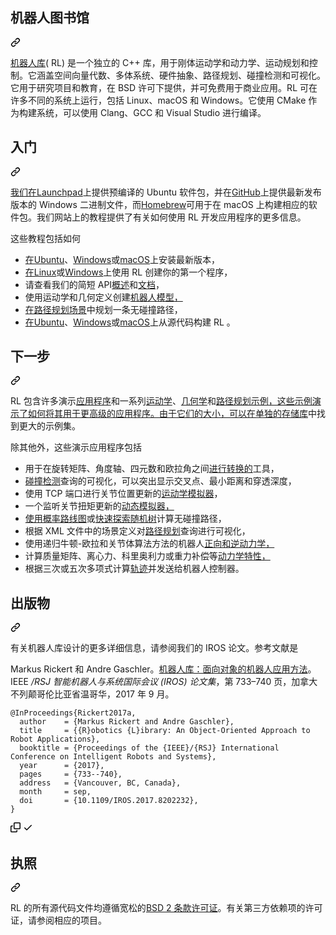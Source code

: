 <div class="Box-sc-g0xbh4-0 bJMeLZ js-snippet-clipboard-copy-unpositioned" data-hpc="true"><article class="markdown-body entry-content container-lg" itemprop="text"><div class="markdown-heading" dir="auto"><h1 tabindex="-1" class="heading-element" dir="auto"><font style="vertical-align: inherit;"><font style="vertical-align: inherit;">机器人图书馆</font></font></h1><a id="user-content-robotics-library" class="anchor" aria-label="永久链接：机器人图书馆" href="#robotics-library"><svg class="octicon octicon-link" viewBox="0 0 16 16" version="1.1" width="16" height="16" aria-hidden="true"><path d="m7.775 3.275 1.25-1.25a3.5 3.5 0 1 1 4.95 4.95l-2.5 2.5a3.5 3.5 0 0 1-4.95 0 .751.751 0 0 1 .018-1.042.751.751 0 0 1 1.042-.018 1.998 1.998 0 0 0 2.83 0l2.5-2.5a2.002 2.002 0 0 0-2.83-2.83l-1.25 1.25a.751.751 0 0 1-1.042-.018.751.751 0 0 1-.018-1.042Zm-4.69 9.64a1.998 1.998 0 0 0 2.83 0l1.25-1.25a.751.751 0 0 1 1.042.018.751.751 0 0 1 .018 1.042l-1.25 1.25a3.5 3.5 0 1 1-4.95-4.95l2.5-2.5a3.5 3.5 0 0 1 4.95 0 .751.751 0 0 1-.018 1.042.751.751 0 0 1-1.042.018 1.998 1.998 0 0 0-2.83 0l-2.5 2.5a1.998 1.998 0 0 0 0 2.83Z"></path></svg></a></div>
<p dir="auto"><font style="vertical-align: inherit;"></font><a href="https://www.roboticslibrary.org/" rel="nofollow"><font style="vertical-align: inherit;"><font style="vertical-align: inherit;">机器人库</font></font></a><font style="vertical-align: inherit;"><font style="vertical-align: inherit;">( </font><font style="vertical-align: inherit;">RL) 是一个独立的 C++ 库，用于刚体运动学和动力学、运动规划和控制。它涵盖空间向量代数、多体系统、硬件抽象、路径规划、碰撞检测和可视化。它用于研究项目和教育，在 BSD 许可下提供，并可免费用于商业应用。RL 可在许多不同的系统上运行，包括 Linux、macOS 和 Windows。它使用 CMake 作为构建系统，可以使用 Clang、GCC 和 Visual Studio 进行编译。</font></font></p>
<div class="markdown-heading" dir="auto"><h2 tabindex="-1" class="heading-element" dir="auto"><font style="vertical-align: inherit;"><font style="vertical-align: inherit;">入门</font></font></h2><a id="user-content-getting-started" class="anchor" aria-label="永久链接：入门" href="#getting-started"><svg class="octicon octicon-link" viewBox="0 0 16 16" version="1.1" width="16" height="16" aria-hidden="true"><path d="m7.775 3.275 1.25-1.25a3.5 3.5 0 1 1 4.95 4.95l-2.5 2.5a3.5 3.5 0 0 1-4.95 0 .751.751 0 0 1 .018-1.042.751.751 0 0 1 1.042-.018 1.998 1.998 0 0 0 2.83 0l2.5-2.5a2.002 2.002 0 0 0-2.83-2.83l-1.25 1.25a.751.751 0 0 1-1.042-.018.751.751 0 0 1-.018-1.042Zm-4.69 9.64a1.998 1.998 0 0 0 2.83 0l1.25-1.25a.751.751 0 0 1 1.042.018.751.751 0 0 1 .018 1.042l-1.25 1.25a3.5 3.5 0 1 1-4.95-4.95l2.5-2.5a3.5 3.5 0 0 1 4.95 0 .751.751 0 0 1-.018 1.042.751.751 0 0 1-1.042.018 1.998 1.998 0 0 0-2.83 0l-2.5 2.5a1.998 1.998 0 0 0 0 2.83Z"></path></svg></a></div>
<p dir="auto"><font style="vertical-align: inherit;"></font><a href="https://launchpad.net/~roblib/+archive/ubuntu/ppa" rel="nofollow"><font style="vertical-align: inherit;"><font style="vertical-align: inherit;">我们在Launchpad</font></font></a><font style="vertical-align: inherit;"><font style="vertical-align: inherit;">上提供预编译的 Ubuntu 软件包</font><font style="vertical-align: inherit;">，并在</font></font><a href="https://github.com/roboticslibrary/rl/releases"><font style="vertical-align: inherit;"><font style="vertical-align: inherit;">GitHub</font></font></a><font style="vertical-align: inherit;"><font style="vertical-align: inherit;">上提供最新发布版本的 Windows 二进制文件，而</font></font><a href="https://brew.sh/" rel="nofollow"><font style="vertical-align: inherit;"><font style="vertical-align: inherit;">Homebrew</font></font></a><font style="vertical-align: inherit;"><font style="vertical-align: inherit;">可用于在 macOS 上构建相应的软件包。我们网站上的教程提供了有关如何使用 RL 开发应用程序的更多信息。</font></font></p>
<p dir="auto"><font style="vertical-align: inherit;"><font style="vertical-align: inherit;">这些教程包括如何</font></font></p>
<ul dir="auto">
<li><font style="vertical-align: inherit;"></font><a href="https://www.roboticslibrary.org/tutorials/install-ubuntu" rel="nofollow"><font style="vertical-align: inherit;"><font style="vertical-align: inherit;">在Ubuntu</font></font></a><font style="vertical-align: inherit;"><font style="vertical-align: inherit;">、</font></font><a href="https://www.roboticslibrary.org/tutorials/install-windows" rel="nofollow"><font style="vertical-align: inherit;"><font style="vertical-align: inherit;">Windows</font></font></a><font style="vertical-align: inherit;"><font style="vertical-align: inherit;">或</font></font><a href="https://www.roboticslibrary.org/tutorials/install-macos" rel="nofollow"><font style="vertical-align: inherit;"><font style="vertical-align: inherit;">macOS</font></font></a><font style="vertical-align: inherit;"><font style="vertical-align: inherit;">上安装最新版本</font><font style="vertical-align: inherit;">，</font></font></li>
<li><font style="vertical-align: inherit;"></font><a href="https://www.roboticslibrary.org/tutorials/first-steps-linux" rel="nofollow"><font style="vertical-align: inherit;"><font style="vertical-align: inherit;">在Linux</font></font></a><font style="vertical-align: inherit;"><font style="vertical-align: inherit;">或</font></font><a href="https://www.roboticslibrary.org/tutorials/first-steps-windows" rel="nofollow"><font style="vertical-align: inherit;"><font style="vertical-align: inherit;">Windows</font></font></a><font style="vertical-align: inherit;"><font style="vertical-align: inherit;">上使用 RL 创建你的第一个程序</font><font style="vertical-align: inherit;">，</font></font></li>
<li><font style="vertical-align: inherit;"><font style="vertical-align: inherit;">请查看我们的简短 API</font></font><a href="https://www.roboticslibrary.org/api" rel="nofollow"><font style="vertical-align: inherit;"><font style="vertical-align: inherit;">概述</font></font></a><font style="vertical-align: inherit;"><font style="vertical-align: inherit;">和</font></font><a href="http://doc.roboticslibrary.org/" rel="nofollow"><font style="vertical-align: inherit;"><font style="vertical-align: inherit;">文档</font></font></a><font style="vertical-align: inherit;"><font style="vertical-align: inherit;">，</font></font></li>
<li><font style="vertical-align: inherit;"><font style="vertical-align: inherit;">使用运动学和几何定义</font><font style="vertical-align: inherit;">创建</font></font><a href="https://www.roboticslibrary.org/tutorials/create-a-robot-model" rel="nofollow"><font style="vertical-align: inherit;"><font style="vertical-align: inherit;">机器人模型，</font></font></a><font style="vertical-align: inherit;"></font></li>
<li><font style="vertical-align: inherit;"></font><a href="https://www.roboticslibrary.org/tutorials/specify-a-path-planning-scenario" rel="nofollow"><font style="vertical-align: inherit;"><font style="vertical-align: inherit;">在路径规划场景</font></font></a><font style="vertical-align: inherit;"><font style="vertical-align: inherit;">中规划一条无碰撞路径</font><font style="vertical-align: inherit;">，</font></font></li>
<li><font style="vertical-align: inherit;"></font><a href="https://www.roboticslibrary.org/tutorials/build-ubuntu" rel="nofollow"><font style="vertical-align: inherit;"><font style="vertical-align: inherit;">在Ubuntu</font></font></a><font style="vertical-align: inherit;"><font style="vertical-align: inherit;">、</font></font><a href="https://www.roboticslibrary.org/tutorials/build-windows" rel="nofollow"><font style="vertical-align: inherit;"><font style="vertical-align: inherit;">Windows</font></font></a><font style="vertical-align: inherit;"><font style="vertical-align: inherit;">或</font></font><a href="https://www.roboticslibrary.org/tutorials/build-macos" rel="nofollow"><font style="vertical-align: inherit;"><font style="vertical-align: inherit;">macOS</font></font></a><font style="vertical-align: inherit;"><font style="vertical-align: inherit;">上从源代码构建 RL </font><font style="vertical-align: inherit;">。</font></font></li>
</ul>
<div class="markdown-heading" dir="auto"><h2 tabindex="-1" class="heading-element" dir="auto"><font style="vertical-align: inherit;"><font style="vertical-align: inherit;">下一步</font></font></h2><a id="user-content-next-steps" class="anchor" aria-label="永久链接：后续步骤" href="#next-steps"><svg class="octicon octicon-link" viewBox="0 0 16 16" version="1.1" width="16" height="16" aria-hidden="true"><path d="m7.775 3.275 1.25-1.25a3.5 3.5 0 1 1 4.95 4.95l-2.5 2.5a3.5 3.5 0 0 1-4.95 0 .751.751 0 0 1 .018-1.042.751.751 0 0 1 1.042-.018 1.998 1.998 0 0 0 2.83 0l2.5-2.5a2.002 2.002 0 0 0-2.83-2.83l-1.25 1.25a.751.751 0 0 1-1.042-.018.751.751 0 0 1-.018-1.042Zm-4.69 9.64a1.998 1.998 0 0 0 2.83 0l1.25-1.25a.751.751 0 0 1 1.042.018.751.751 0 0 1 .018 1.042l-1.25 1.25a3.5 3.5 0 1 1-4.95-4.95l2.5-2.5a3.5 3.5 0 0 1 4.95 0 .751.751 0 0 1-.018 1.042.751.751 0 0 1-1.042.018 1.998 1.998 0 0 0-2.83 0l-2.5 2.5a1.998 1.998 0 0 0 0 2.83Z"></path></svg></a></div>
<p dir="auto"><font style="vertical-align: inherit;"><font style="vertical-align: inherit;">RL 包含许多演示</font></font><a href="/roboticslibrary/rl/blob/master/demos"><font style="vertical-align: inherit;"><font style="vertical-align: inherit;">应用程序</font></font></a><font style="vertical-align: inherit;"><font style="vertical-align: inherit;">和一系列</font></font><a href="/roboticslibrary/rl/blob/master/examples/rlmdl"><font style="vertical-align: inherit;"><font style="vertical-align: inherit;">运动学</font></font></a><font style="vertical-align: inherit;"><font style="vertical-align: inherit;">、</font></font><a href="/roboticslibrary/rl/blob/master/examples/rlsg"><font style="vertical-align: inherit;"><font style="vertical-align: inherit;">几何学</font></font></a><font style="vertical-align: inherit;"><font style="vertical-align: inherit;">和</font></font><a href="/roboticslibrary/rl/blob/master/examples/rlplan"><font style="vertical-align: inherit;"><font style="vertical-align: inherit;">路径规划示例，这些示例演示了如何将其用于更高级的应用程序。由于它们的大小，可以在</font></font></a><font style="vertical-align: inherit;"></font><a href="https://github.com/roboticslibrary/rl-examples"><font style="vertical-align: inherit;"><font style="vertical-align: inherit;">单独的存储库</font></font></a><font style="vertical-align: inherit;"><font style="vertical-align: inherit;">中找到更大的示例集</font><font style="vertical-align: inherit;">。</font></font></p>
<p dir="auto"><font style="vertical-align: inherit;"><font style="vertical-align: inherit;">除其他外，这些演示应用程序包括</font></font></p>
<ul dir="auto">
<li><font style="vertical-align: inherit;"><font style="vertical-align: inherit;">用于在旋转矩阵、角度轴、四元数和欧拉角之间</font></font><a href="/roboticslibrary/rl/blob/master/demos/rlRotationConverterDemo"><font style="vertical-align: inherit;"><font style="vertical-align: inherit;">进行转换的</font></font></a><font style="vertical-align: inherit;"><font style="vertical-align: inherit;">工具，</font></font></li>
<li><font style="vertical-align: inherit;"></font><a href="/roboticslibrary/rl/blob/master/demos/rlCollisionDemo"><font style="vertical-align: inherit;"><font style="vertical-align: inherit;">碰撞检测</font></font></a><font style="vertical-align: inherit;"><font style="vertical-align: inherit;">查询的可视化</font><font style="vertical-align: inherit;">，可以突出显示交叉点、最小距离和穿透深度，</font></font></li>
<li><font style="vertical-align: inherit;"><font style="vertical-align: inherit;">使用 TCP 端口进行关节位置更新的</font></font><a href="/roboticslibrary/rl/blob/master/demos/rlCoachMdl"><font style="vertical-align: inherit;"><font style="vertical-align: inherit;">运动学模拟器</font></font></a><font style="vertical-align: inherit;"><font style="vertical-align: inherit;">，</font></font></li>
<li><font style="vertical-align: inherit;"><font style="vertical-align: inherit;">一个</font><font style="vertical-align: inherit;">监听关节扭矩更新的</font></font><a href="/roboticslibrary/rl/blob/master/demos/rlSimulator"><font style="vertical-align: inherit;"><font style="vertical-align: inherit;">动态模拟器，</font></font></a><font style="vertical-align: inherit;"></font></li>
<li><font style="vertical-align: inherit;"></font><a href="/roboticslibrary/rl/blob/master/demos/rlPrmDemo"><font style="vertical-align: inherit;"><font style="vertical-align: inherit;">使用概率路线图</font></font></a><font style="vertical-align: inherit;"><font style="vertical-align: inherit;">或</font></font><a href="/roboticslibrary/rl/blob/master/demos/rlRrtDemo"><font style="vertical-align: inherit;"><font style="vertical-align: inherit;">快速探索随机树</font></font></a><font style="vertical-align: inherit;"><font style="vertical-align: inherit;">计算无碰撞路径</font><font style="vertical-align: inherit;">，</font></font></li>
<li><font style="vertical-align: inherit;"><font style="vertical-align: inherit;">根据 XML 文件中的场景定义对</font></font><a href="/roboticslibrary/rl/blob/master/demos/rlPlanDemo"><font style="vertical-align: inherit;"><font style="vertical-align: inherit;">路径规划</font></font></a><font style="vertical-align: inherit;"><font style="vertical-align: inherit;">查询进行可视化，</font></font></li>
<li><font style="vertical-align: inherit;"><font style="vertical-align: inherit;">使用递归牛顿-欧拉和关节体算法方法的</font><font style="vertical-align: inherit;">机器人</font></font><a href="/roboticslibrary/rl/blob/master/demos/rlDynamics1Demo"><font style="vertical-align: inherit;"><font style="vertical-align: inherit;">正向和逆动力学，</font></font></a><font style="vertical-align: inherit;"></font></li>
<li><font style="vertical-align: inherit;"><font style="vertical-align: inherit;">计算</font><font style="vertical-align: inherit;">质量矩阵、离心力、科里奥利力或重力补偿等</font></font><a href="/roboticslibrary/rl/blob/master/demos/rlDynamics2Demo"><font style="vertical-align: inherit;"><font style="vertical-align: inherit;">动力学特性，</font></font></a><font style="vertical-align: inherit;"></font></li>
<li><font style="vertical-align: inherit;"><font style="vertical-align: inherit;">根据三次或五次多项式计算</font></font><a href="/roboticslibrary/rl/blob/master/demos/rlAxisControllerDemo"><font style="vertical-align: inherit;"><font style="vertical-align: inherit;">轨迹</font></font></a><font style="vertical-align: inherit;"><font style="vertical-align: inherit;">并发送给机器人控制器。</font></font></li>
</ul>
<div class="markdown-heading" dir="auto"><h2 tabindex="-1" class="heading-element" dir="auto"><font style="vertical-align: inherit;"><font style="vertical-align: inherit;">出版物</font></font></h2><a id="user-content-publications" class="anchor" aria-label="永久链接：出版物" href="#publications"><svg class="octicon octicon-link" viewBox="0 0 16 16" version="1.1" width="16" height="16" aria-hidden="true"><path d="m7.775 3.275 1.25-1.25a3.5 3.5 0 1 1 4.95 4.95l-2.5 2.5a3.5 3.5 0 0 1-4.95 0 .751.751 0 0 1 .018-1.042.751.751 0 0 1 1.042-.018 1.998 1.998 0 0 0 2.83 0l2.5-2.5a2.002 2.002 0 0 0-2.83-2.83l-1.25 1.25a.751.751 0 0 1-1.042-.018.751.751 0 0 1-.018-1.042Zm-4.69 9.64a1.998 1.998 0 0 0 2.83 0l1.25-1.25a.751.751 0 0 1 1.042.018.751.751 0 0 1 .018 1.042l-1.25 1.25a3.5 3.5 0 1 1-4.95-4.95l2.5-2.5a3.5 3.5 0 0 1 4.95 0 .751.751 0 0 1-.018 1.042.751.751 0 0 1-1.042.018 1.998 1.998 0 0 0-2.83 0l-2.5 2.5a1.998 1.998 0 0 0 0 2.83Z"></path></svg></a></div>
<p dir="auto"><font style="vertical-align: inherit;"><font style="vertical-align: inherit;">有关机器人库设计的更多详细信息，请参阅我们的 IROS 论文。参考文献是</font></font></p>
<p dir="auto"><font style="vertical-align: inherit;"><font style="vertical-align: inherit;">Markus Rickert 和 Andre Gaschler。</font></font><a href="https://www.roboticslibrary.org/Rickert2017a.pdf" rel="nofollow"><font style="vertical-align: inherit;"><font style="vertical-align: inherit;">机器人库：面向对象的机器人应用方法</font></font></a><font style="vertical-align: inherit;"><font style="vertical-align: inherit;">。IEEE </font></font><em><font style="vertical-align: inherit;"><font style="vertical-align: inherit;">/RSJ 智能机器人与系统国际会议 (IROS) 论文集</font></font></em><font style="vertical-align: inherit;"><font style="vertical-align: inherit;">，第 733–740 页，加拿大不列颠哥伦比亚省温哥华，2017 年 9 月。</font></font></p>
<div class="snippet-clipboard-content notranslate position-relative overflow-auto"><pre class="notranslate"><code>@InProceedings{Rickert2017a,
  author    = {Markus Rickert and Andre Gaschler},
  title     = {{R}obotics {L}ibrary: An Object-Oriented Approach to Robot Applications},
  booktitle = {Proceedings of the {IEEE}/{RSJ} International Conference on Intelligent Robots and Systems},
  year      = {2017},
  pages     = {733--740},
  address   = {Vancouver, BC, Canada},
  month     = sep,
  doi       = {10.1109/IROS.2017.8202232},
}
</code></pre><div class="zeroclipboard-container">
    <clipboard-copy aria-label="Copy" class="ClipboardButton btn btn-invisible js-clipboard-copy m-2 p-0 tooltipped-no-delay d-flex flex-justify-center flex-items-center" data-copy-feedback="Copied!" data-tooltip-direction="w" value="@InProceedings{Rickert2017a,
  author    = {Markus Rickert and Andre Gaschler},
  title     = {{R}obotics {L}ibrary: An Object-Oriented Approach to Robot Applications},
  booktitle = {Proceedings of the {IEEE}/{RSJ} International Conference on Intelligent Robots and Systems},
  year      = {2017},
  pages     = {733--740},
  address   = {Vancouver, BC, Canada},
  month     = sep,
  doi       = {10.1109/IROS.2017.8202232},
}" tabindex="0" role="button">
      <svg aria-hidden="true" height="16" viewBox="0 0 16 16" version="1.1" width="16" data-view-component="true" class="octicon octicon-copy js-clipboard-copy-icon">
    <path d="M0 6.75C0 5.784.784 5 1.75 5h1.5a.75.75 0 0 1 0 1.5h-1.5a.25.25 0 0 0-.25.25v7.5c0 .138.112.25.25.25h7.5a.25.25 0 0 0 .25-.25v-1.5a.75.75 0 0 1 1.5 0v1.5A1.75 1.75 0 0 1 9.25 16h-7.5A1.75 1.75 0 0 1 0 14.25Z"></path><path d="M5 1.75C5 .784 5.784 0 6.75 0h7.5C15.216 0 16 .784 16 1.75v7.5A1.75 1.75 0 0 1 14.25 11h-7.5A1.75 1.75 0 0 1 5 9.25Zm1.75-.25a.25.25 0 0 0-.25.25v7.5c0 .138.112.25.25.25h7.5a.25.25 0 0 0 .25-.25v-7.5a.25.25 0 0 0-.25-.25Z"></path>
</svg>
      <svg aria-hidden="true" height="16" viewBox="0 0 16 16" version="1.1" width="16" data-view-component="true" class="octicon octicon-check js-clipboard-check-icon color-fg-success d-none">
    <path d="M13.78 4.22a.75.75 0 0 1 0 1.06l-7.25 7.25a.75.75 0 0 1-1.06 0L2.22 9.28a.751.751 0 0 1 .018-1.042.751.751 0 0 1 1.042-.018L6 10.94l6.72-6.72a.75.75 0 0 1 1.06 0Z"></path>
</svg>
    </clipboard-copy>
  </div></div>
<div class="markdown-heading" dir="auto"><h2 tabindex="-1" class="heading-element" dir="auto"><font style="vertical-align: inherit;"><font style="vertical-align: inherit;">执照</font></font></h2><a id="user-content-license" class="anchor" aria-label="永久链接：许可证" href="#license"><svg class="octicon octicon-link" viewBox="0 0 16 16" version="1.1" width="16" height="16" aria-hidden="true"><path d="m7.775 3.275 1.25-1.25a3.5 3.5 0 1 1 4.95 4.95l-2.5 2.5a3.5 3.5 0 0 1-4.95 0 .751.751 0 0 1 .018-1.042.751.751 0 0 1 1.042-.018 1.998 1.998 0 0 0 2.83 0l2.5-2.5a2.002 2.002 0 0 0-2.83-2.83l-1.25 1.25a.751.751 0 0 1-1.042-.018.751.751 0 0 1-.018-1.042Zm-4.69 9.64a1.998 1.998 0 0 0 2.83 0l1.25-1.25a.751.751 0 0 1 1.042.018.751.751 0 0 1 .018 1.042l-1.25 1.25a3.5 3.5 0 1 1-4.95-4.95l2.5-2.5a3.5 3.5 0 0 1 4.95 0 .751.751 0 0 1-.018 1.042.751.751 0 0 1-1.042.018 1.998 1.998 0 0 0-2.83 0l-2.5 2.5a1.998 1.998 0 0 0 0 2.83Z"></path></svg></a></div>
<p dir="auto"><font style="vertical-align: inherit;"><font style="vertical-align: inherit;">RL 的所有源代码文件均遵循宽松的</font></font><a href="/roboticslibrary/rl/blob/master/LICENSE.md"><font style="vertical-align: inherit;"><font style="vertical-align: inherit;">BSD 2 条款许可证</font></font></a><font style="vertical-align: inherit;"><font style="vertical-align: inherit;">。有关第三方依赖项的许可证，请参阅相应的项目。</font></font></p>
</article></div>
